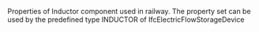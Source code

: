 Properties of Inductor component used in railway. The property set can be used by the predefined type INDUCTOR of IfcElectricFlowStorageDevice
